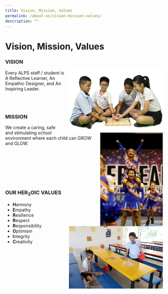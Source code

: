 ```yaml
---
title: Vision, Mission, Values
permalink: /about-us/vision-mission-values/
description: ""
---
```

# **Vision, Mission, Values**

### VISION

<img src="/images/Vision.png" style="width:300px;height:200px;margin-left:15px;" align = "right">

Every ALPS staff / student is A Reflective Learner, An Empathic Designer, and An Inspiring Leader.

<br>
<br>

### MISSION

<img src="/images/Mission.jpg" style="width:200px;height:300px;margin-left:15px;" align = "right"> 

We create a caring, safe and stimulating school environment where each child can GROW and GLOW.

<br>
<br>
<br>
<br>
<br>
<br>



### OUR HER<sub>3</sub>OIC VALUES

<img src="/images/Values.jpg" style="width:300px;height:200px;margin-left:15px;" align = "right">

* **H**armony 
* **E**mpathy
* **R**esilience 
* **R**espect
* **R**esponsibility 
* **O**ptimism
* **I**ntegrity 
* **C**reativity